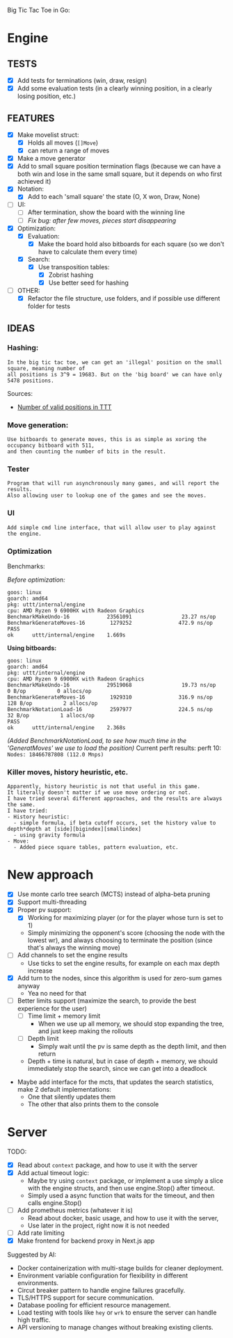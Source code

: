 Big Tic Tac Toe in Go:
# Engine

## TESTS
  - [x] Add tests for terminations (win, draw, resign)
  - [x] Add some evaluation tests (in a clearly winning position, in a clearly losing position, etc.)

## FEATURES
- [x] Make movelist struct:
  - [x] Holds all moves (`[]Move`)
  - [x] can return a range of moves
- [x] Make a move generator
- [x] Add to small square position termination flags (because we can have a both win and lose in the same small square, but it depends on who first achieved it)
- [x] Notation:
  - [x] Add to each 'small square' the state (O, X won, Draw, None)
- [ ] UI:
  - [ ] After termination, show the board with the winning line
  - [ ] *Fix bug: after few moves, pieces start disappearing*
- [x] Optimization:
  - [x] Evaluation: 
    - [x] Make the board hold also bitboards for each square (so we don't have to calculate them every time)
  - [x] Search:
    - [x] Use transposition tables:
      - [x] Zobrist hashing
      - [x] Use better seed for hashing
- [ ] OTHER:
  - [x] Refactor the file structure, use folders, and if possible use different folder for tests
  
## IDEAS

### Hashing:
```
In the big tic tac toe, we can get an 'illegal' position on the small square, meaning number of 
all positions is 3^9 = 19683. But on the 'big board' we can have only 5478 positions.

```
Sources:
- [Number of valid positions in TTT](https://math.stackexchange.com/questions/469371/determining-the-number-of-valid-tictactoe-board-states-in-terms-of-board-dimensi)

### Move generation:
```
Use bitboards to generate moves, this is as simple as xoring the occupancy bitboard with 511,
and then counting the number of bits in the result.
```


### Tester

```
Program that will run asynchronously many games, and will report the results.
Also allowing user to lookup one of the games and see the moves.
```

### UI

```
Add simple cmd line interface, that will allow user to play against the engine.
```



### Optimization

Benchmarks:

*Before optimization:*

```
goos: linux
goarch: amd64
pkg: uttt/internal/engine
cpu: AMD Ryzen 9 6900HX with Radeon Graphics        
BenchmarkMakeUndo-16            23561091                23.27 ns/op
BenchmarkGenerateMoves-16        1279252               472.9 ns/op
PASS
ok      uttt/internal/engine    1.669s
```

**Using bitboards:**

```
goos: linux
goarch: amd64
pkg: uttt/internal/engine
cpu: AMD Ryzen 9 6900HX with Radeon Graphics        
BenchmarkMakeUndo-16            29519068                19.73 ns/op            0 B/op          0 allocs/op
BenchmarkGenerateMoves-16        1929310               316.9 ns/op           128 B/op          2 allocs/op
BenchmarkNotationLoad-16         2597977               224.5 ns/op            32 B/op          1 allocs/op
PASS
ok      uttt/internal/engine    2.368s
```

*(Added BenchmarkNotationLoad, to see how much time in the 'GeneratMoves' we use to load the position)*
Current perft results:
perft 10: `Nodes: 18466787808 (112.0 Mnps)`


### Killer moves, history heuristic, etc.

```
Apparently, history heuristic is not that useful in this game.
It literally doesn't matter if we use move ordering or not.
I have tried several different approaches, and the results are always the same.
I have tried:
- History heuristic:
  - simple formula, if beta cutoff occurs, set the history value to depth*depth at [side][bigindex][smallindex]
  - using gravity formula
- Move:
  - Added piece square tables, pattern evaluation, etc.
```

# New approach
- [x] Use monte carlo tree search (MCTS) instead of alpha-beta pruning
- [x] Support multi-threading
- [x] Proper pv support:
  - [x] Working for maximizing player (or for the player whose turn is set to 1)
  - Simply minimizing the opponent's score (choosing the node with the lowest wr), and always choosing to terminate the position (since that's always the winning move)
- [ ] Add channels to set the engine results
  - Use ticks to set the engine results, for example on each max depth increase 
- [x] Add turn to the nodes, since this algorithm is used for zero-sum games anyway
  - Yea no need for that
- [ ] Better limits support (maximize the search, to provide the best experience for the user)
  - [ ] Time limit + memory limit
    - When we use up all memory, we should stop expanding the tree, and just keep making the rollouts
  - [ ] Depth limit
    - Simply wait until the pv is same depth as the depth limit, and then return
  - Depth + time is natural, but in case of depth + memory, we should immediately stop the search, since we can get into a deadlock
- Maybe add interface for the mcts, that updates the search statistics, make 2 default implementations:
  - One that silently updates them
  - The other that also prints them to the console

# Server

TODO:
- [x] Read about `context` package, and how to use it with the server
- [x] Add actual timeout logic:
  - Maybe try using `context` package, or implement a use simply a slice with the engine structs, and then use engine.Stop() after timeout.
  - Simply used a async function that waits for the timeout, and then calls engine.Stop()
- [ ] Add prometheus metrics (whatever it is)
  - Read about docker, basic usage, and how to use it with the server,
  - Use later in the project, right now it is not needed
- [ ] Add rate limiting
- [x] Make frontend for backend proxy in Next.js app
  
Suggested by AI:
- Docker containerization with multi-stage builds for cleaner deployment.
- Environment variable configuration for flexibility in different environments.
- Circut breaker pattern to handle engine failures gracefully.
- TLS/HTTPS support for secure communication.
- Database pooling for efficient resource management.
- Load testing with tools like `hey` or `wrk` to ensure the server can handle high traffic.
- API versioning to manage changes without breaking existing clients.
